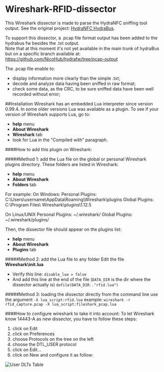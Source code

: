 # Wireshark-RFID-dissector

This Wireshark dissector is made to parse the HydraNFC sniffing tool output. See the original project:  [HydraNFC HydraBus]( https://github.com/bvernoux/hydranfc.).

To support this dissector, a .pcap file format output has been added to the hydrabus fw besides the .txt output.  
Note that at this moment it's not yet available in the main trunk of hydraBus but on a specific branch available at: https://github.com/NicoHub/hydrafw/tree/pcap-output

The .pcap file enable to: 
* display information more clearly than the simple .txt;
* decode and analyze data having been sniffed in raw format;
* check some data, as the CRC, to be sure sniffed data have been well recorded without error;


##Installation
Wireshark has an embedded Lua interpreter since version  0.99.4. In some older versions Lua was available as a plugin. To see if your version of Wireshark supports Lua, go to:
* __help__ menu
* __About Wireshark__ 
* __Wireshark__ tab
* look for Lua in the "Compiled with" paragraph. 
 
####How to add this plugin on Wireshark:

#####Method 1: add the Lua file on the global or personal Wireshark plugins directory.
 These folders are listed in Wireshark:
  * __help__ menu
  * __About Wireshark__  
  * __Folders__ tab

For example:
On Windows: 
Personal Plugins: C:\Users\username\AppData\Roaming\Wireshark\plugins
Global Plugins: C:\Program Files\ Wireshark\plugins\1.12.5

On Linux/UNIX 
Personal Plugins: ~/.wireshark/
Global Plugins: ~/.wireshark/plugins/

Then, the dissector file should appear on the plugins list: 
* __help__ menu
* __About Wireshark__ 
* __Plugins__ tab

#####Method 2:  add the Lua file to any folder
Edit the file __Wireshark\init.lua__ 
*  Verify this line: 
	`disable_lua = false`
*  And add this line at the end of the file (`DATA_DIR` is the dir where the dissector actually is)
	`dofile(DATA_DIR.."rfid.lua")`


#####Method 3:  loading the dissector directly from the command line
use the argument `-X lua_script:rfid.lua`
example: `wireshark -r rfid_capture.pcap -X lua_script:fileshark_pcap.lua`

####How to configure wireshark to take it into account:
To let Wireshark know 14443-A as new dissector,  you have to follow these steps:
1. click on Edit 
2. click on Preferences
3. choose Protocols on the tree on the left
4.  choose the DTL_USER protocol
5.  click on Edit...
6.  click on New and configure it as follow:

![User DLTs Table](https://cloud.githubusercontent.com/assets/12861508/8907707/0eb0e11c-3478-11e5-9859-3a51fc630441.PNG)
